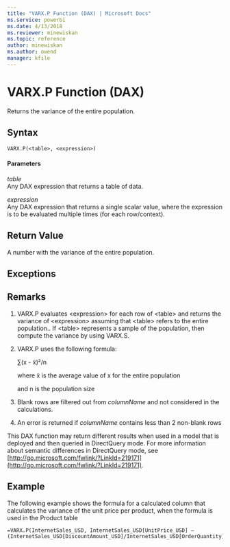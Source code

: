 ```yaml
---
title: "VARX.P Function (DAX) | Microsoft Docs"
ms.service: powerbi
ms.date: 4/13/2018
ms.reviewer: minewiskan
ms.topic: reference
author: minewiskan
ms.author: owend
manager: kfile
---
```

# VARX.P Function (DAX)
Returns the variance of the entire population.  
  
## Syntax  
  
```  
VARX.P(<table>, <expression>)  
```  
  
#### Parameters  
*table*  
Any DAX expression that returns a table of data.  
  
*expression*  
Any DAX expression that returns a single scalar value, where the expression is to be evaluated multiple times (for each row/context).  
  
## Return Value  
A number with the variance of the entire population.  
  
## Exceptions  
  
## Remarks  
  
1.  VARX.P evaluates &lt;expression&gt; for each row of &lt;table&gt; and returns the variance of &lt;expression&gt; assuming that &lt;table&gt; refers to the entire population.. If &lt;table&gt; represents a sample of the population, then compute the variance by using VARX.S.  
  
2.  VARX.P uses the following formula:  
  
    ∑(x - x̃)²/n  
  
    where x̃ is the average value of x for the entire population  
  
    and n is the population size  
  
3.  Blank rows are filtered out from *columnName* and not considered in the calculations.  
  
4.  An error is returned if *columnName* contains less than 2 non-blank rows  
  
This DAX function may return different results when used in a model that is deployed and then queried in DirectQuery mode. For more information about semantic differences in DirectQuery mode, see  [http://go.microsoft.com/fwlink/?LinkId=219171](http://go.microsoft.com/fwlink/?LinkId=219171).  
  
## Example  
The following example shows the formula for a calculated column that calculates the variance of the unit price per product, when the formula is used in the Product table  
  
```  
=VARX.P(InternetSales_USD, InternetSales_USD[UnitPrice_USD] –(InternetSales_USD[DiscountAmount_USD]/InternetSales_USD[OrderQuantity]))  
```  
